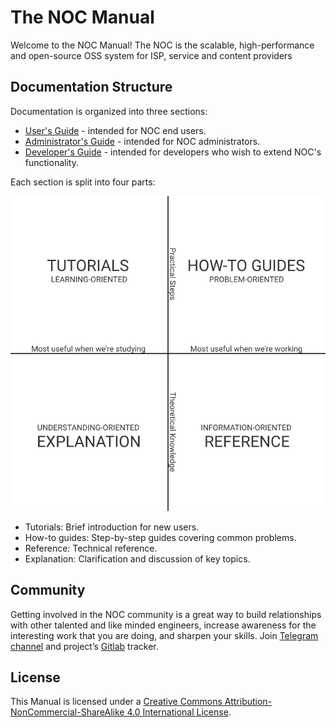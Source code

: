 # The NOC Manual

Welcome to the NOC Manual! The NOC is the scalable, high-performance and open-source OSS system for ISP,
service and content providers

## Documentation Structure

Documentation is organized into three sections:

- [User's Guide](user/index.md) - intended for NOC end users.
- [Administrator's Guide](admin/index.md) - intended for NOC administrators. 
- [Developer's Guide](dev/index.md) - intended for developers who wish
  to extend NOC's functionality.
  
Each section is split into four parts:

![Docs Structure](doc-structure.svg)

- Tutorials: Brief introduction for new users.
- How-to guides: Step-by-step guides covering common problems.
- Reference: Technical reference.
- Explanation: Clarification and discussion of key topics.

## Community

Getting involved in the NOC community is a great way to build relationships 
with other talented and like minded engineers, increase awareness
for the interesting work that you are doing, and sharpen your skills.
Join [Telegram channel](https://t.me/nocproject)
and project’s [Gitlab](https://code.getnoc.com/noc/noc/) tracker.

## License
This Manual is licensed under a [Creative Commons Attribution-NonCommercial-ShareAlike 4.0 International License](doc-license.md).